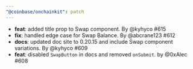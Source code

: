 ```yaml
---
"@coinbase/onchainkit": patch
---
```


- **feat**: added title prop to Swap component. By @kyhyco #615
- **fix**: handled edge case for Swap Balance. By @abcrane123 #612
- **docs**: updated doc site to 0.20.15 and include Swap component variations. By @kyhyco #609
- **feat**: disabled `SwapButton` in docs and removed `onSubmit`. by @0xAlec #608
